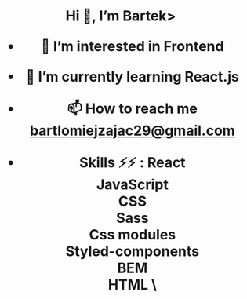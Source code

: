 <h1 align="center">Hi 👋, I’m Bartek>

- 👀 I’m interested in **Frontend**
  
- 🌱 I’m currently learning **React.js** 

- 📫 How to reach me **bartlomiejzajac29@gmail.com**
  
- Skills ⚡⚡ : 
  React \
  JavaScript \
  CSS \
  Sass \
  Css modules \
  Styled-components \
  BEM \
  HTML \
  
  

<!---
Bartek-Z/Bartek-Z is a ✨ special ✨ repository because its `README.md` (this file) appears on your GitHub profile.
You can click the Preview link to take a look at your changes.
--->
